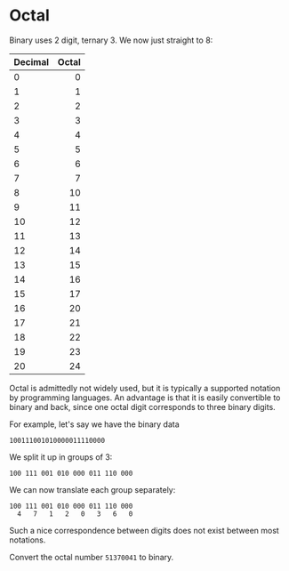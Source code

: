 # Octal

Binary uses 2 digit, ternary 3.
We now just straight to 8:

| Decimal | Octal |
| ------- | ----: |
| 0       |     0 |
| 1       |     1 |
| 2       |     2 |
| 3       |     3 |
| 4       |     4 |
| 5       |     5 |
| 6       |     6 |
| 7       |     7 |
| 8       |    10 |
| 9       |    11 |
| 10      |    12 |
| 11      |    13 |
| 12      |    14 |
| 13      |    15 |
| 14      |    16 |
| 15      |    17 |
| 16      |    20 |
| 17      |    21 |
| 18      |    22 |
| 19      |    23 |
| 20      |    24 |

Octal is admittedly not widely used, but it is typically a supported notation by programming languages.
An advantage is that it is easily convertible to binary and back, since one octal digit corresponds to three binary digits.

For example, let's say we have the binary data

```text
100111001010000011110000
```

We split it up in groups of 3:

```text
100 111 001 010 000 011 110 000
```

We can now translate each group separately:

```text
100 111 001 010 000 011 110 000
  4   7   1   2   0   3   6   0
```

Such a nice correspondence between digits does not exist between most notations.

Convert the octal number `51370041` to binary.
